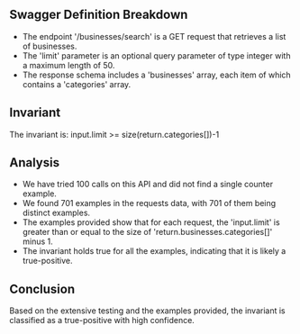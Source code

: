 ## Swagger Definition Breakdown
- The endpoint '/businesses/search' is a GET request that retrieves a list of businesses.
- The 'limit' parameter is an optional query parameter of type integer with a maximum length of 50.
- The response schema includes a 'businesses' array, each item of which contains a 'categories' array.

## Invariant
The invariant is: input.limit >= size(return.categories[])-1

## Analysis
- We have tried 100 calls on this API and did not find a single counter example.
- We found 701 examples in the requests data, with 701 of them being distinct examples.
- The examples provided show that for each request, the 'input.limit' is greater than or equal to the size of 'return.businesses.categories[]' minus 1.
- The invariant holds true for all the examples, indicating that it is likely a true-positive.

## Conclusion
Based on the extensive testing and the examples provided, the invariant is classified as a true-positive with high confidence.
